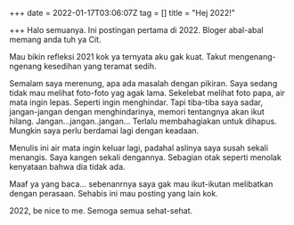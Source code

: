 +++
date = 2022-01-17T03:06:07Z
tag = []
title = "Hej 2022!"

+++
Halo semuanya. Ini postingan pertama di 2022. Bloger abal-abal memang anda tuh ya Cit. 

Mau bikin refleksi 2021 kok ya ternyata aku gak kuat. Takut mengenang-ngenang kesedihan yang teramat sedih. 

Semalam saya merenung, apa ada masalah dengan pikiran. Saya  sedang tidak mau melihat foto-foto yag agak lama. Sekelebat melihat foto papa, air mata ingin lepas. Seperti ingin menghindar. Tapi tiba-tiba saya sadar, jangan-jangan dengan menghindarinya, memori tentangnya akan ikut hilang. Jangan...jangan..jangan... Terlalu membahagiakan untuk dihapus. Mungkin saya perlu berdamai lagi dengan keadaan. 

Menulis ini air mata ingin keluar lagi, padahal aslinya saya susah sekali menangis. Saya kangen sekali dengannya. Sebagian otak seperti menolak kenyataan bahwa dia tidak ada. 

Maaf ya yang baca... sebenanrnya saya gak mau ikut-ikutan melibatkan dengan perasaan. Sehabis ini mau posting yang lain kok. 

2022, be nice to me. Semoga semua sehat-sehat. 